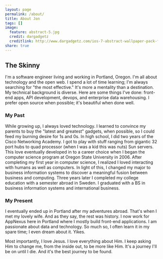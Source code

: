 ```yaml
---
layout: page
permalink: /about/
title: About Jon
tags: []
image:
  feature: abstract-5.jpg
  credit: dargadgetz
  creditlink: http://www.dargadgetz.com/ios-7-abstract-wallpaper-pack-for-iphone-5-and-ipod-touch-retina/
share: true
---
```


## The Skinny

I'm a software engineer living and working in Portland, Oregon. I'm all about
technology and the open web. I spend a lot of time learning; I'm always
searching for "the most effective." It's more a mentality than a destination.
My technical background is diverse. Here are some things I've done: front-end
apps, API development, devops, and enterprise data warehousing. I prefer open
source when possible; it's beautiful when done well.


### My Past

While growing up, I always loved technology. I learned to convince my parents
to buy the "latest and greatest" gadgets, when possible, so I could feed my
burning desire for 1s and 0s. In high school, I did two years of the Cisco
Networking Academy. I got to play with stuff ranging from gigantic 32 port hubs
to quad processor (when I was a kid this was nuts) Sun servers. This love
eventually developed in to a career choice when I began the computer science
program at Oregon State University in 2006. After completing my first year in
computer science, I realized I loved interacting with humans as well as
computers. In light of this, I changed my major to business information systems
to discover a meaningful fusion between business and computing. Three years
later I completed my college education with a semester abroad in Sweden. I
graduated with a BS in business information systems and international business.


### My Present

I eventually ended up in Portland after my adventures abroad. That's when I met
my lovely wife. And as they say, the rest was history. I now work for AppNexus
here in Portland where I mostly build front-end applications. I am passionate
about data and technology. So much so, I often learn it in my spare time; I
even dream about it. Yikes.

Most importantly, I love Jesus. I love everything about Him. I keep asking Him
to change me, from the inside out, to be more like Him. It's a journey I'll be
on until I die. And it's the best journey to be found.

